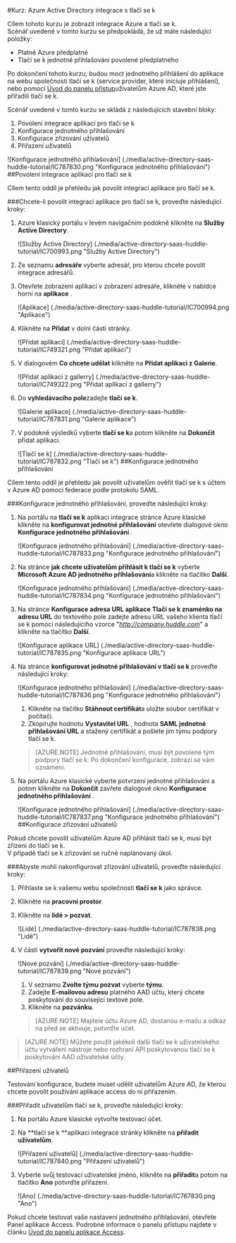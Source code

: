 <properties 
    pageTitle="Kurz: Azure Active Directory integrace s tlačí se k | Microsoft Azure" 
    description="Zjistěte, jak pomocí tlačí se k v Azure Active Directory povolit jednotné přihlašování, automatické vytváření a další!" 
    services="active-directory" 
    authors="jeevansd"  
    documentationCenter="na" 
    manager="femila"/>
<tags 
    ms.service="active-directory" 
    ms.devlang="na" 
    ms.topic="article" 
    ms.tgt_pltfrm="na" 
    ms.workload="identity" 
    ms.date="09/29/2016" 
    ms.author="jeedes" />

#<a name="tutorial-azure-active-directory-integration-with-huddle"></a>Kurz: Azure Active Directory integrace s tlačí se k
  
Cílem tohoto kurzu je zobrazit integrace Azure a tlačí se k.  
Scénář uvedené v tomto kurzu se předpokládá, že už máte následující položky:

-   Platné Azure předplatné
-   Tlačí se k jednotné přihlašování povolené předplatného
  
Po dokončení tohoto kurzu, budou moct jednotného přihlášení do aplikace na webu společnosti tlačí se k (service provider, které iniciuje přihlášení), nebo pomocí [Úvod do panelu přístup](active-directory-saas-access-panel-introduction.md)uživatelům Azure AD, které jste přiřadili tlačí se k.
  
Scénář uvedené v tomto kurzu se skládá z následujících stavební bloky:

1.  Povolení integrace aplikací pro tlačí se k
2.  Konfigurace jednotného přihlašování
3.  Konfigurace zřizování uživatelů
4.  Přiřazení uživatelů

![Konfigurace jednotného přihlašování] (./media/active-directory-saas-huddle-tutorial/IC787830.png "Konfigurace jednotného přihlašování")
##<a name="enabling-the-application-integration-for-huddle"></a>Povolení integrace aplikací pro tlačí se k
  
Cílem tento oddíl je přehledu jak povolit integraci aplikace pro tlačí se k.

###<a name="to-enable-the-application-integration-for-huddle-perform-the-following-steps"></a>Chcete-li povolit integraci aplikace pro tlačí se k, proveďte následující kroky:

1.  Azure klasický portálu v levém navigačním podokně klikněte na **Služby Active Directory**.

    ![Služby Active Directory] (./media/active-directory-saas-huddle-tutorial/IC700993.png "Služby Active Directory")

2.  Ze seznamu **adresáře** vyberte adresář, pro kterou chcete povolit integrace adresářů.

3.  Otevřete zobrazení aplikací v zobrazení adresáře, klikněte v nabídce horní na **aplikace** .

    ![Aplikace] (./media/active-directory-saas-huddle-tutorial/IC700994.png "Aplikace")

4.  Klikněte na **Přidat** v dolní části stránky.

    ![Přidat aplikaci] (./media/active-directory-saas-huddle-tutorial/IC749321.png "Přidat aplikaci")

5.  V dialogovém **Co chcete udělat** klikněte na **Přidat aplikaci z Galerie**.

    ![Přidat aplikaci z gallerry] (./media/active-directory-saas-huddle-tutorial/IC749322.png "Přidat aplikaci z gallerry")

6.  Do **vyhledávacího pole**zadejte **tlačí se k**.

    ![Galerie aplikace] (./media/active-directory-saas-huddle-tutorial/IC787831.png "Galerie aplikace")

7.  V podokně výsledků vyberte **tlačí se k**a potom klikněte na **Dokončit** přidat aplikaci.

    ![Tlačí se k] (./media/active-directory-saas-huddle-tutorial/IC787832.png "Tlačí se k")
##<a name="configuring-single-sign-on"></a>Konfigurace jednotného přihlašování
  
Cílem tento oddíl je přehledu jak povolit uživatelům ověřit tlačí se k s účtem v Azure AD pomocí federace podle protokolu SAML.

###<a name="to-configure-single-sign-on-perform-the-following-steps"></a>Konfigurace jednotného přihlašování, proveďte následující kroky:

1.  Na portálu na **tlačí se k** aplikaci integrace stránce Azure klasické klikněte na **konfigurovat jednotné přihlašování** otevřete dialogové okno **Konfigurace jednotného přihlašování** .

    ![Konfigurace jednotného přihlašování] (./media/active-directory-saas-huddle-tutorial/IC787833.png "Konfigurace jednotného přihlašování")

2.  Na stránce **jak chcete uživatelům přihlásit k tlačí se k** vyberte **Microsoft Azure AD jednotného přihlašování**a klikněte na tlačítko **Další**.

    ![Konfigurace jednotného přihlašování] (./media/active-directory-saas-huddle-tutorial/IC787834.png "Konfigurace jednotného přihlašování")

3.  Na stránce **Konfigurace adresa URL aplikace** **Tlačí se k znaménko na adresu URL** do textového pole zadejte adresu URL vašeho klienta tlačí se k pomocí následujícího vzorce "*http://company.huddle.com*" a klikněte na tlačítko **Další**.

    ![Konfigurace aplikace URL] (./media/active-directory-saas-huddle-tutorial/IC787835.png "Konfigurace aplikace URL")

4.  Na stránce **konfigurovat jednotné přihlašování v tlačí se k** proveďte následující kroky:

    ![Konfigurace jednotného přihlašování] (./media/active-directory-saas-huddle-tutorial/IC787836.png "Konfigurace jednotného přihlašování")

    1.  Klikněte na tlačítko **Stáhnout certifikát**a uložte soubor certifikát v počítači.
    2.  Zkopírujte hodnotu **Vystavitel URL** , hodnota **SAML jednotné přihlašování URL** a stažený certifikát a pošlete jim týmu podpory tlačí se k.

    >[AZURE.NOTE] Jednotné přihlašování, musí být povolené tým podpory tlačí se k.
Po dokončení konfigurace, zobrazí se vám oznámení.

5.  Na portálu Azure klasické vyberte potvrzení jednotné přihlašování a potom klikněte na **Dokončit** zavřete dialogové okno **Konfigurace jednotného přihlašování** .

    ![Konfigurace jednotného přihlašování] (./media/active-directory-saas-huddle-tutorial/IC787837.png "Konfigurace jednotného přihlašování")
##<a name="configuring-user-provisioning"></a>Konfigurace zřizování uživatelů
  
Pokud chcete povolit uživatelům Azure AD přihlásit tlačí se k, musí být zřízení do tlačí se k.  
V případě tlačí se k zřizování se ručně naplánovaný úkol.

###<a name="to-configure-user-provisioning-perform-the-following-steps"></a>Abyste mohli nakonfigurovat zřizování uživatelů, proveďte následující kroky:

1.  Přihlaste se k vašemu webu společnosti **tlačí se k** jako správce.

2.  Klikněte na **pracovní prostor**.

3.  Klikněte na **lidé \> pozvat**.

    ![Lidé] (./media/active-directory-saas-huddle-tutorial/IC787838.png "Lidé")

4.  V části **vytvořit nové pozvání** proveďte následující kroky:

    ![Nové pozvání] (./media/active-directory-saas-huddle-tutorial/IC787839.png "Nové pozvání")

    1.  V seznamu **Zvolte týmu pozvat** vyberte **týmu**.
    2.  Zadejte **E-mailovou adresu** platného AAD účtu, který chcete poskytování do související textové pole.
    3.  Klikněte na **pozvánku**.

    >[AZURE.NOTE] Majitele účtu Azure AD, dostanou e-mailu a odkaz na před se aktivuje, potvrďte účet.

>[AZURE.NOTE] Můžete použít jakékoli další tlačí se k uživatelského účtu vytváření nástroje nebo rozhraní API poskytovanou tlačí se k poskytování AAD uživatelské účty.

##<a name="assigning-users"></a>Přiřazení uživatelů
  
Testování konfigurace, budete muset udělit uživatelům Azure AD, že kterou chcete povolit používání aplikace access do ní přiřazením.

###<a name="to-assign-users-to-huddle-perform-the-following-steps"></a>Přiřadit uživatelům tlačí se k, proveďte následující kroky:

1.  Na portálu Azure klasické vytvořte testovací účet.

2.  Na **tlačí se k **aplikaci integrace stránky klikněte na **přiřadit uživatelům**.

    ![Přiřazení uživatelů] (./media/active-directory-saas-huddle-tutorial/IC787840.png "Přiřazení uživatelů")

3.  Vyberte svůj testovací uživatelské jméno, klikněte na **přiřadit**a potom na tlačítko **Ano** potvrďte přiřazení.

    ![Ano] (./media/active-directory-saas-huddle-tutorial/IC767830.png "Ano")
  
Pokud chcete testovat vaše nastavení jednotného přihlašování, otevřete Panel aplikace Access. Podrobné informace o panelu přístupu najdete v článku [Úvod do panelu aplikace Access](active-directory-saas-access-panel-introduction.md).
